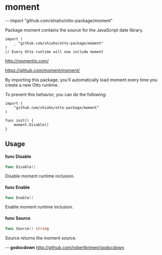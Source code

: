 # moment
--
    import "github.com/shiaho/otto-package/moment"

Package moment contains the source for the JavaScript date library.

    import (
    	_ "github.com/shiaho/otto-package/moment"
    )
    // Every Otto runtime will now include moment

http://momentjs.com/

https://github.com/moment/moment/

By importing this package, you'll automatically load moment every time you
create a new Otto runtime.

To prevent this behavior, you can do the following:

    import (
    	"github.com/shiaho/otto-package/moment"
    )

    func init() {
    	moment.Disable()
    }

## Usage

#### func  Disable

```go
func Disable()
```
Disable moment runtime inclusion.

#### func  Enable

```go
func Enable()
```
Enable moment runtime inclusion.

#### func  Source

```go
func Source() string
```
Source returns the moment source.

--
**godocdown** http://github.com/robertkrimen/godocdown
